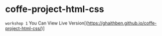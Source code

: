 # coffe-project-html-css
`workshop 1`
You Can View Live Version[(https://ghaithben.github.io/coffe-project-html-css/)]
